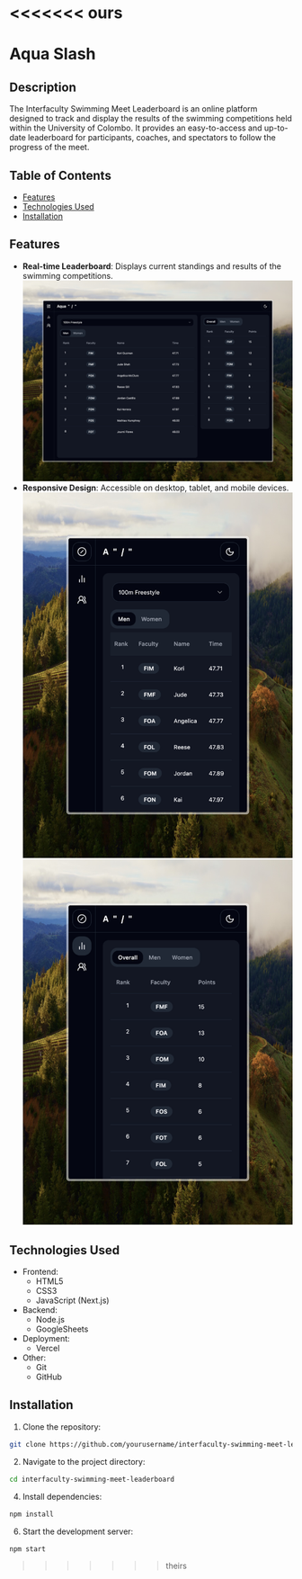 <<<<<<< ours
=======
# Aqua Slash

## Description

The Interfaculty Swimming Meet Leaderboard is an online platform designed to track and display the results of the swimming competitions held within the University of Colombo. It provides an easy-to-access and up-to-date leaderboard for participants, coaches, and spectators to follow the progress of the meet.

## Table of Contents

- [Features](#features)
- [Technologies Used](#technologies-used)
- [Installation](#installation)

## Features

- **Real-time Leaderboard**: Displays current standings and results of the swimming competitions.
  ![dashboard](./src/res/dashboard.jpeg)
- **Responsive Design**: Accessible on desktop, tablet, and mobile devices.
  ![event-leaderboard](./src/res/eventleaderboard_mobile.jpeg)
  ![faculty-leaderboard](./src/res/facultyleaderboard_mobile.jpeg)



## Technologies Used

- Frontend:
  - HTML5
  - CSS3
  - JavaScript (Next.js)
- Backend:
  - Node.js
  - GoogleSheets
- Deployment:
  - Vercel
- Other:
  - Git
  - GitHub

## Installation

1. Clone the repository:

```bash
git clone https://github.com/yourusername/interfaculty-swimming-meet-leaderboard.git
```

2. Navigate to the project directory:

```bash
cd interfaculty-swimming-meet-leaderboard
```

4. Install dependencies:
   
```bash
npm install
```

6. Start the development server:

```bash
npm start
```
>>>>>>> theirs
